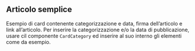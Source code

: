 ## Articolo semplice

Esempio di card contenente categorizzazione e data, firma dell’articolo e link all’articolo.
Per inserire la categorizzazione e/o la data di pubblicazione, usare cil componente `CardCategory` ed inserire al suo interno gli elementi come da esempio.